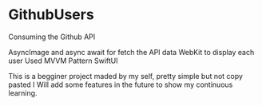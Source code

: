 # GithubUsers
Consuming the Github API


AsyncImage and async await for fetch the API data
WebKit to display each user
Used MVVM Pattern
SwiftUI

This is a begginer project maded by my self, pretty simple but not copy pasted
I Will add some features in the future to show my continuous learning.




